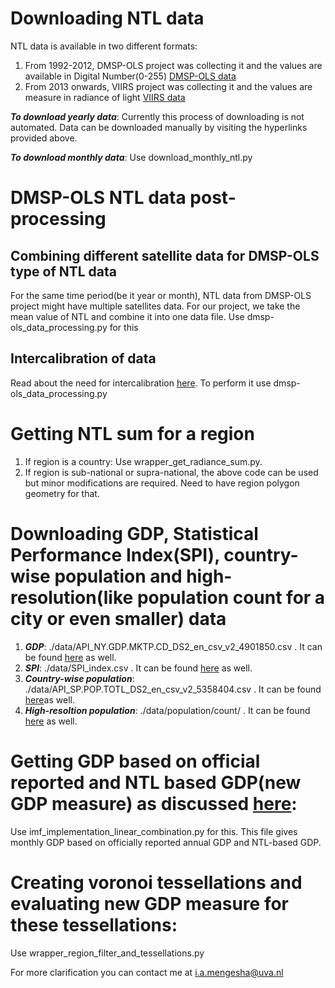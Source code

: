 # Downloading NTL data
NTL data is available in two different formats:
1. From 1992-2012, DMSP-OLS project was collecting it and the values are available in Digital Number(0-255) [DMSP-OLS data](https://eogdata.mines.edu/products/dmsp/)
2. From 2013 onwards, VIIRS project was collecting it and the values are measure in radiance of light [VIIRS data](https://eogdata.mines.edu/products/vnl/#v1)

***To download yearly data***: Currently this process of downloading is not automated. Data can be downloaded manually by visiting the hyperlinks provided above.

***To download monthly data***: Use download_monthly_ntl.py

# DMSP-OLS NTL data post-processing
## Combining different satellite data for DMSP-OLS type of NTL data
For the same time period(be it year or month), NTL data from DMSP-OLS project might have multiple satellites data. For our project, we take the mean value of NTL and combine it into one data file. Use dmsp-ols_data_processing.py for this

## Intercalibration of data
Read about the need for intercalibration [here](https://eogdata.mines.edu/products/dmsp/). To perform it use dmsp-ols_data_processing.py

# Getting NTL sum for a region
1. If region is a country: Use wrapper_get_radiance_sum.py.
2. If region is sub-national or supra-national, the above code can be used but minor modifications are required. Need to have region polygon geometry for that.

# Downloading GDP, Statistical Performance Index(SPI), country-wise population and high-resolution(like population count for a city or even smaller) data
 1. ***GDP***: ./data/API_NY.GDP.MKTP.CD_DS2_en_csv_v2_4901850.csv . It can be found [here](https://databank.worldbank.org/reports.aspx?source=2&series=NY.GDP.MKTP.CD&country=#) as well.
 2. ***SPI***: ./data/SPI_index.csv . It can be found [here](https://www.worldbank.org/en/programs/statistical-performance-indicators) as well.
 3. ***Country-wise population***: ./data/API_SP.POP.TOTL_DS2_en_csv_v2_5358404.csv . It can be found [here](https://databank.worldbank.org/reports.aspx?source=2&series=SP.POP.TOTL&country=)as well.
 4. ***High-resoltion population***: ./data/population/count/ . It can be found [here](https://ghsl.jrc.ec.europa.eu/download.php?ds=pop) as well.


 # Getting GDP based on official reported and NTL based GDP(new GDP measure) as discussed [here](https://www.imf.org/en/Publications/WP/Issues/2019/04/09/Illuminating-Economic-Growth-46670): 
 Use imf_implementation_linear_combination.py for this. This file gives monthly GDP based on officially reported annual GDP and NTL-based GDP.

 # Creating voronoi tessellations and evaluating new GDP measure for these tessellations:
 Use wrapper_region_filter_and_tessellations.py


 For more clarification you can contact me at i.a.mengesha@uva.nl